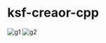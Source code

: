 # ksf-creaor-cpp

![g1](https://user-images.githubusercontent.com/3623889/29864442-b73d038e-8dad-11e7-964d-966c680dc055.gif)
![g2](https://user-images.githubusercontent.com/3623889/29864443-b73f8c58-8dad-11e7-804e-5366122b0c1d.gif)
